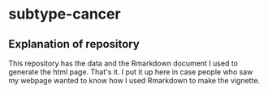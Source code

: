 # subtype-cancer

## Explanation of repository

This repository has the data and the Rmarkdown document I used to generate the html page.  That's it.  I put it up here in case people who saw my webpage wanted to know how I used Rmarkdown to make the vignette.
